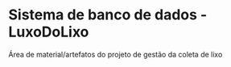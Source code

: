 # Sistema de banco de dados - LuxoDoLixo
Área de material/artefatos do projeto de gestão da coleta de lixo 
